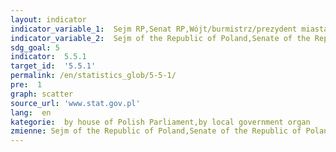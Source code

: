```yaml
---
layout: indicator
indicator_variable_1:  Sejm RP,Senat RP,Wójt/burmistrz/prezydent miasta,Rady gmin,Rady miast na prawach powiatów,Rady powiatów,Sejmiki województw
indicator_variable_2:  Sejm of the Republic of Poland,Senate of the Republic of Poland,Village mayor/mayor/president of city,Gmina councils,City councils in cities with powiat status,Powiat councils,Voivodship regional councils
sdg_goal: 5
indicator:  5.5.1
target_id:  '5.5.1'
permalink: /en/statistics_glob/5-5-1/
pre:  1
graph: scatter
source_url: 'www.stat.gov.pl'
lang:  en
kategorie:  by house of Polish Parliament,by local government organ
zmienne: Sejm of the Republic of Poland,Senate of the Republic of Poland;Village mayor/mayor/president of city,Gmina councils,City councils in cities with powiat status,Powiat councils,Voivodship regional councils
---
```


